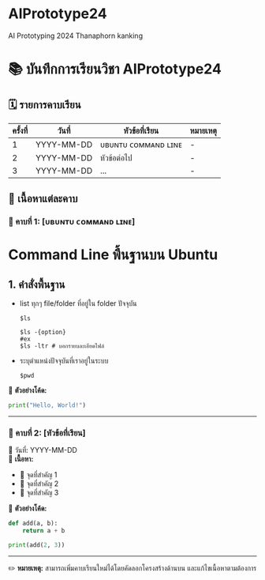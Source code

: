 # AIPrototype24
AI Prototyping 2024 Thanaphorn kanking

# 📚 บันทึกการเรียนวิชา AIPrototype24

## 🗓 รายการคาบเรียน

| ครั้งที่ | วันที่ | หัวข้อที่เรียน | หมายเหตุ |
|----------|----------|----------------|-------------|
| 1  | YYYY-MM-DD | ᴜʙᴜɴᴛᴜ ᴄᴏᴍᴍᴀɴᴅ ʟɪɴᴇ | - |
| 2  | YYYY-MM-DD | หัวข้อต่อไป | - |
| 3  | YYYY-MM-DD | ... | - |

## 📖 เนื้อหาแต่ละคาบ

### 🏫 คาบที่ 1: [ᴜʙᴜɴᴛᴜ ᴄᴏᴍᴍᴀɴᴅ ʟɪɴᴇ]
# Command Line พื้นฐานบน Ubuntu
## 1. คำสั่งพื้นฐาน
* list ทุกๆ file/folder ที่อยู่ใน folder ปัจจุบัน
  ```
  $ls
  ```
  ```
  $ls -{option}
  #ex
  $ls -ltr # บอกรายบละเอียดไฟล์
  ```
* ระบุตำแหน่งปัจจุบันที่เราอยู่ในระบบ
  ```
  $pwd
  ```  
  
📌 **ตัวอย่างโค้ด:**
```python
print("Hello, World!")
```

---

### 🏫 คาบที่ 2: [หัวข้อที่เรียน]
📅 วันที่: YYYY-MM-DD  
📌 **เนื้อหา:**
- 🔹 จุดที่สำคัญ 1
- 🔹 จุดที่สำคัญ 2
- 🔹 จุดที่สำคัญ 3

📌 **ตัวอย่างโค้ด:**
```python
def add(a, b):
    return a + b

print(add(2, 3))
```

---

✏️ **หมายเหตุ:** สามารถเพิ่มคาบเรียนใหม่ได้โดยคัดลอกโครงสร้างด้านบน และแก้ไขเนื้อหาตามต้องการ
